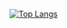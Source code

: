 [![Top Langs](https://github-readme-stats.vercel.app/api/top-langs/?username=ttzztztz&layout=compact)](https://github.com/anuraghazra/github-readme-stats)